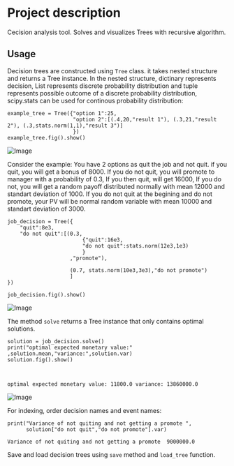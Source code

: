 # Project description
Cecision analysis tool. Solves and visualizes Trees with recursive algorithm.

## Usage
Decision trees are constructed using `Tree` class. it takes nested structure and returns a Tree instance. In the nested structure, dictinary represents decision, List represents discrete probability distribution and tuple represents possible outcome of a discrete probability distribution, scipy.stats can be used for continous probability distribution:


```
example_tree = Tree({"option 1":25,
                     "option 2":[(.4,20,"result 1"), (.3,21,"result 2"), (.3,stats.norm(1,1),"result 3")]
                     })
example_tree.fig().show()
```
![Image](https://i.imgur.com/TmRLdVp.png)




Consider the example: You have 2 options as quit the job and not quit. if you quit, you will get a bonus of 8000. If you do not quit, you will promote to manager with a probability of 0.3, If you then quit, will get 16000, If you do not, you will get a random payoff distributed normally with mean 12000 and standart deviation of 1000. If you do not quit at the begining and do not promote, your PV will be normal random variable with mean 10000 and standart deviation of 3000.

```
job_decision = Tree({
    "quit":8e3,
    "do not quit":[(0.3, 
                        {"quit":16e3,
                        "do not quit":stats.norm(12e3,1e3)
                        }
                    ,"promote"),

                    (0.7, stats.norm(10e3,3e3),"do not promote")
                    ]
})

job_decision.fig().show()
```
![Image](https://i.imgur.com/jxHMaBZ.png)

The method `solve` returns a Tree instance that only contains optimal solutions.
```
solution = job_decision.solve()
print("optimal expected monetary value:" ,solution.mean,"variance:",solution.var)
solution.fig().show()

    
```
    optimal expected monetary value: 11800.0 variance: 13860000.0
![Image](https://i.imgur.com/dEx2H6v.png)

For indexing, order decision names and event names:
```
print("Variance of not quiting and not getting a promote ",
      solution["do not quit","do not promote"].var)

```
    Variance of not quiting and not getting a promote  9000000.0

Save and load decision trees using `save` method and `load_tree` function.
